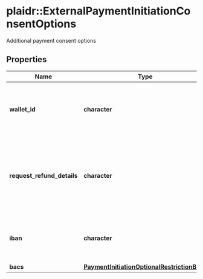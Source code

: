 # plaidr::ExternalPaymentInitiationConsentOptions

Additional payment consent options

## Properties
Name | Type | Description | Notes
------------ | ------------- | ------------- | -------------
**wallet_id** | **character** | The EMI (E-Money Institution) wallet that this payment consent is associated with, if any. This wallet is used as an intermediary account to enable Plaid to reconcile the settlement of funds for Payment Initiation requests. | [optional] 
**request_refund_details** | **character** | When &#x60;true&#x60;, Plaid will attempt to request refund details from the payee&#39;s financial institution.  Support varies between financial institutions and will not always be available.  If refund details could be retrieved, they will be available in the &#x60;/payment_initiation/payment/get&#x60; response. | [optional] 
**iban** | **character** | The International Bank Account Number (IBAN) for the payer&#39;s account. If provided, the end user will be able to set up payment consent using only the specified bank account. | [optional] 
**bacs** | [**PaymentInitiationOptionalRestrictionBacs**](PaymentInitiationOptionalRestrictionBacs.md) |  | [optional] 


